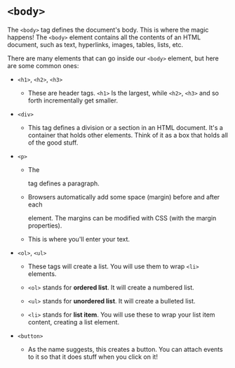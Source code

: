 # `<body>`
The `<body>` tag defines the document's body. This is where the magic happens!
The `<body>` element contains all the contents of an HTML document, such as text, hyperlinks, images, tables, lists, etc.

There are many elements that can go inside our `<body>` element, but here are some common ones:

* `<h1>`, `<h2>`, `<h3>`
  + These are header tags. `<h1>` Is the largest, while `<h2>`, `<h3>` and so forth incrementally get smaller.

* `<div>`
  + This tag defines a division or a section in an HTML document. It's a container that holds other elements.
  Think of it as a box that holds all of the good stuff.
  
* `<p>`
  + The <p> tag defines a paragraph.
  + Browsers automatically add some space (margin) before and after each <p> element. The margins can be modified with CSS 
  (with the margin properties).
  + This is where you'll enter your text.
  
* `<ol>`, `<ul>`
  + These tags will create a list. You will use them to wrap `<li>` elements.
  + `<ol>` stands for **ordered list**. It will create a numbered list.
  + `<ul>` stands for **unordered list**. It will create a bulleted list.
 
  + `<li>` stands for **list item**. You will use these to wrap your list item content, creating a list
  element.
  
* `<button>`
  + As the name suggests, this creates a button. You can attach events to it so that it does stuff when
  you click on it!
